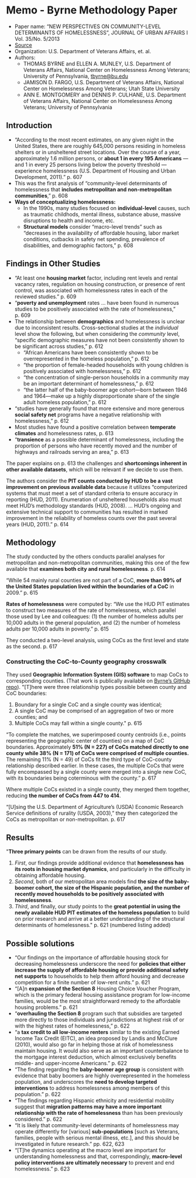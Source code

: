 Memo - Byrne Methodology Paper
==============================

-   Paper name: “NEW PERSPECTIVES ON COMMUNITY-LEVEL DETERMINANTS OF
    HOMELESSNESS”, JOURNAL OF URBAN AFFAIRS I Vol. 35/No. 5/2013
-   [Source](https://github.com/shardsofblue/homelessness-project-fall2019/blob/master/documentation/byrne-methodology-paper.pdf)
-   Organization: U.S. Department of Veterans Affairs, et. al.
-   Authors:
    -   THOMAS BYRNE and ELLEN A. MUNLEY, U.S. Department of Veterans
        Affairs, National Center on Homelessness Among Veterans;
        University of Pennsylvania,
        <a href="mailto:tbyrne@bu.edu" class="email">tbyrne@bu.edu</a>
    -   JAMISON D. FARGO, U.S. Department of Veterans Affairs, National
        Center on Homelessness Among Veterans; Utah State University
    -   ANN E. MONTGOMERY and DENNIS P. CULHANE, U.S. Department of
        Veterans Affairs, National Center on Homelessness Among
        Veterans; University of Pennsylvania

Introduction
------------

-   “According to the most recent estimates, on any given night in the
    United States, there are roughly 645,000 persons residing in
    homeless shelters or in unsheltered street locations. Over the
    course of a year, approximately 1.6 million persons, or **about 1 in
    every 195 Americans** — and 1 in every 25 persons living below the
    poverty threshold — experience homelessness (U.S. Department of
    Housing and Urban Development, 2011).” p. 607
-   This was the first analysis of “community-level determinants of
    homelessness that **includes metropolitan and non-metropolitan
    communities**,” p. 608
-   **Ways of conceptualizing homelessness:**
    -   In the 1990s, many studies focused on **individual-level**
        causes, such as traumatic childhods, mental illness, substance
        abuse, massive disruptions to health and income, etc.
    -   **Structural models** consider “macro-level trends” such as
        “decreases in the availability of affordable housing, labor
        market conditions, cutbacks in safety net spending, prevalence
        of disabilities, and demographic factors,” p. 608

Findings in Other Studies
-------------------------

-   “At least one **housing market** factor, including rent levels and
    rental vacancy rates, regulation on housing construction, or
    presence of rent control, was associated with homelessness rates in
    each of the reviewed studies.” p. 609
-   “**poverty and unemployment** rates … have been found in numerous
    studies to be positively associated with the rate of homelessness,”
    p. 609
-   The relationship between **demographics** and homelessness is
    unclear due to inconsistent results. Cross-sectional studies at the
    *individual* level show the following, but when considering the
    *community* level, “specific demographic measures have not been
    consistently shown to be significant across studies,” p. 612
    -   “African Americans have been consistently shown to be
        overrepresented in the homeless population,” p. 612
    -   “the proportion of female-headed households with young children
        is positively associated with homelessness,” p. 612
    -   “the concentration of single-person households in a community
        may be an important determinant of homelessness,” p. 612
    -   “the latter half of the baby-boomer age cohort—born between 1946
        and 1964—make up a highly disproportionate share of the single
        adult homeless population,” p. 612
-   “studies have generally found that more extensive and more generous
    **social safety net** programs have a negative relationship with
    homelessness,” p. 612
-   Most studies have found a positive correlation between **temperate
    climates** and homelessness rates, p. 613
-   “**transience** as a possible determinant of homelessness, including
    the proportion of persons who have recently moved and the number of
    highways and railroads serving an area,” p. 613

The paper explains on p. 613 the challenges and **shortcomings inherent
in other available datasets**, which will be relevant if we decide to
use them.

The authors consider the **PIT counts conducted by HUD to be a vast
improvement on previous available data** because it utilizes
“computerized systems that must meet a set of standard criteria to
ensure accuracy in reporting (HUD, 2011). Enumeration of unsheltered
households also must meet HUD’s methodology standards (HUD, 2008). …
HUD’s ongoing and extensive technical support to communities has
resulted in marked improvement in the reliability of homeless counts
over the past several years (HUD, 2011).” p. 614

Methodology
-----------

The study conducted by the others conducts parallel analyses for
metropolitan and non-metropolitan communities, making this one of the
few available that **examines both city and rural homelessness**. p. 614

“While 54 mainly rural counties are not part of a CoC, **more than 99%
of the United States population lived within the boundaries of a CoC**
in 2009.” p. 615

**Rates of homelessness** were computed by: “We use the HUD PIT
estimates to construct two measures of the rate of homelessness, which
parallel those used by Lee and colleagues: (1) the number of homeless
adults per 10,000 adults in the general population, and (2) the number
of homeless adults per 10,000 adults in poverty.” p. 615

They conducted a two-level analysis, using CoCs as the first level and
state as the second. p. 617

### Constructing the CoC-to-County geography crosswalk

They used **Geographic Information System (GIS) software** to map CoCs
to corresponding counties. (That work is publically available on
[Byrne’s GitHub
repo](https://github.com/tomhbyrne/HUD-CoC-Geography-Crosswalk)).
"\[T\]here were three relationship types possible between county and CoC
boundaries:

1.  Boundary for a single CoC and a single county was identical;
2.  A single CoC may be comprised of an aggregation of two or more
    counties; and
3.  Multiple CoCs may fall within a single county." p. 615

“To complete the matches, we superimposed county centroids (i.e., points
representing the geographic center of counties) on a map of CoC
boundaries. Approximately **51% (N = 227) of CoCs matched directly to
one county while 38% (N = 171) of CoCs were comprised of multiple
counties.** The remaining 11% (N = 49) of CoCs fit the third type of
CoC-county relationship described earlier. In these cases, the multiple
CoCs that were fully encompassed by a single county were merged into a
single new CoC, with its boundaries being coterminous with the county.”
p. 617

Where multiple CoCs existed in a single county, they merged them
together, reducing **the number of CoCs from 447 to 414**.

“\[U\]sing the U.S. Department of Agriculture’s (USDA) Economic Research
Service definitions of rurality (USDA, 2003),” they then categorized the
CoCs as metropolitan or non-metropolitan. p. 617

Results
-------

"**Three primary points** can be drawn from the results of our study.

1.  *First*, our findings provide additional evidence that
    **homelessness has its roots in housing market dynamics**, and
    particularly in the difficulty in obtaining affordable housing.
2.  *Second*, both of our metropolitan area models find **the size of
    the baby-boomer cohort, the size of the Hispanic population, and the
    number of recently moved households to be positively associated with
    homelessness**.
3.  *Third*, and finally, our study points to the **great potential in
    using the newly available HUD PIT estimates of the homeless
    population** to build on prior research and arrive at a better
    understanding of the structural determinants of homelessness."
    p. 621 (numbered listing added)

Possible solutions
------------------

-   “Our findings on the importance of affordable housing stock for
    decreasing homelessness underscore the need for **policies that
    either increase the supply of affordable housing or provide
    additional safety net supports** to households to help them afford
    housing and decrease competition for a finite number of low-rent
    units.” p. 621
-   “\[A\]n **expansion of the Section 8** Housing Choice Voucher
    Program, which is the primary federal housing assistance program for
    low-income families, would be the most straightforward remedy to the
    affordable housing problems.” p. 621
-   “**overhauling the Section 8** program such that subsidies are
    targeted more directly to those individuals and jurisdictions at
    highest risk of or with the highest rates of homelessness,” p. 622
-   “a **tax credit to all low-income renters** similar to the existing
    Earned Income Tax Credit (EITC), an idea proposed by Landis and
    McClure (2010), would also go far in helping those at risk of
    homelessness maintain housing. It would also serve as an important
    counterbalance to the mortgage interest deduction, which almost
    exclusively benefits middle- and upper-income Americans.” p. 622
-   “The finding regarding the **baby-boomer age group** is consistent
    with evidence that baby boomers are highly overrepresented in the
    homeless population, and underscores the **need to develop targeted
    interventions** to address homelessness among members of this
    population.” p. 622
-   “The findings regarding Hispanic ethnicity and residential mobility
    suggest that **migration patterns may have a more important
    relationship with the rate of homelessness** than has been
    previously considered.” p. 622
-   “It is likely that community-level determinants of homelessness may
    operate differently for \[various\] **sub-populations** \[such as
    Veterans, families, people with serious mental illness, etc.\], and
    this should be investigated in future research.” pp. 622, 623
-   “\[T\]he dynamics operating at the macro level are important for
    understanding homelessness and that, correspondingly, **macro-level
    policy interventions are ultimately necessary** to prevent and end
    homelessness.” p. 623
